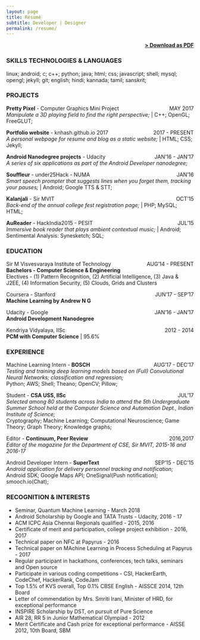 ```yaml
---
layout: page
title: Résumé
subtitle: Developer | Designer
permalink: /resume/
---
```


<span style="float: right; "><a href="/assets/resume.pdf"><strong>> Download as PDF</strong></a> </span>
<br>

### SKILLS TECHNOLOGIES & LANGUAGES
linux; android; c; c++; python; java; html; css; javascript; shell; mysql; opengl; jekyll; git; english; hindi; kannada; tamil; sanskrit; 

### PROJECTS
**Pretty Pixel** - Computer Graphics Mini Project <span style="float: right; ">MAY 2017</span>  
_Manipulate a 3D playing field to find the right perspective;_ | C++; OpenGL; FreeGLUT;

**Portfolio website** - knhash.github.io <span style="float: right; ">2017 - PRESENT</span>2017  
_A personal webpage for resume and blog as a static website;_ | HTML; CSS; Jekyll;

**Android Nanodegree projects** - Udacity <span style="float: right; ">JAN’16 - JAN’17</span>  
_A series of six applications as part of the Android Developer nanodegree;_

 
**Souffleur** - under25Hack - NUMA <span style="float: right; ">JAN’16</span>  
_Smart speech prompter that suggests lines when you forget them, tracking your pauses;_ | Android; Google TTS & STT;

 
**Kalanjali** - Sir MVIT <span style="float: right; ">OCT’15</span>  
_Back-end of the annual college fest registration page;_ | PHP; MySQL; HTML;

 
**AuReader** - HackIndia2015 - PESIT <span style="float: right; ">JUL’15</span>  
_Immersive book reader that plays ambient contextual music;_ | Android; Sentimental Analysis: Synesketch; SQL;

### EDUCATION

Sir M Visvesvaraya Institute of Technology <span style="float: right; ">AUG’14 - PRESENT</span>  
**Bachelors - Computer Science & Engineering**  
Electives - (1) Pattern Recognition, (2) Artificial Intelligence, (3) Java & J2EE, (4) Information Security, (5) Clouds, Grids and Clusters

 
Coursera - Stanford <span style="float: right; ">JUN’17 - SEP’17</span>  
**Machine Learning by Andrew N G**  


Udacity - Google <span style="float: right; ">JAN’16 - JAN’17</span>  
**Android Development Nanodegree**  

 
Kendriya Vidyalaya, IISc <span style="float: right; ">2012 - 2014</span>  
**PCM with Computer Science** | 95.6%  

### EXPERIENCE

Machine Learning Intern - **BOSCH** <span style="float: right; ">AUG’17 - DEC’17</span>  
_Testing and training deep learning models based on (Full) Convolutional Neural Networks; classification and regression;_  
Python; AWS; Shell; Theano; OpenCV; Pillow;

 
Student - **CSA USS, IISc** <span style="float: right; ">JUL’17</span>  
_Selected among 80 students across India to attend the 5th Undergraduate Summer School held at the Computer Science and Automation Dept., Indian Institute of Science;_  
Cryptography; Machine Learning; Computational Neuroscience; Game Theory; Graph Theory; Knowledge graphs;

 
Editor - **Continuum, Peer Review** <span style="float: right; ">2016,2017</span>  
_Editor of the magazine for the Department of CSE, Sir MVIT, 2015-16 and 2016-17_


Android Developer Intern - **SuperText** <span style="float: right; ">SEP’15 - DEC’15</span>  
_Android application for delivery personnel tracking and notification;_  
Android SDK; Google Maps API; OneSignal(Push notification); smooch.io(Chat);

### RECOGNITION & INTERESTS

- Seminar, Quantum Machine Learning - March 2018
- Android Scholarship by Google and TATA Trusts - Udacity, 2016 - 17  
- ACM ICPC Asia Chennai Regionals qualified - 2015, 2016  
- Certificate of merit and participation, college project exhibition - 2016, 2017  
- Technical paper on NFC at Papyrus - 2016  
- Technical paper on MAchine Learning in Process Scheduling at Papyrus - 2017  
- Regular participant in hackathons, conferences, tech talks, seminars and Open source  
- Participate in various coding competitions - CSI, HackerEarth, CodeChef, HackerRank, CodeJam  
- Top 1.5% of KVS overall, Top 0.1% CBSE English - AISSCE 2014, 12th Board  
- Letter of commendation by Mrs. Smriti Irani, Minister of HRD, for exceptional performance  
- INSPIRE Scholarship by DST, on pursuit of Pure Science  
- AIR 28, RR 5 in Junior Mathematical Olympiad - 2012  
- Merit Certificate and Cash prize for exceptional performance - AISSE 2012, 10th Board, SBM  
